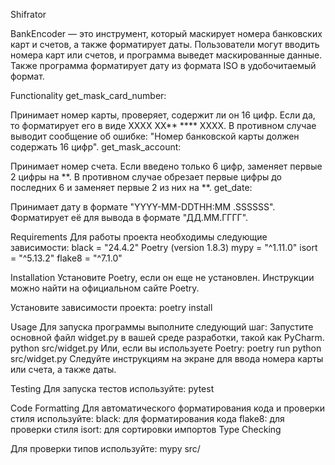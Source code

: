 Shifrator

BankEncoder — это инструмент, который маскирует номера банковских карт и счетов, а также форматирует даты. Пользователи могут вводить номера карт или счетов, и программа выведет маскированные данные. Также программа форматирует дату из формата ISO в удобочитаемый формат.

Functionality
get_mask_card_number:

Принимает номер карты, проверяет, содержит ли он 16 цифр.
Если да, то форматирует его в виде XXXX XX** **** XXXX.
В противном случае выводит сообщение об ошибке: "Номер банковской карты должен содержать 16 цифр".
get_mask_account:

Принимает номер счета.
Если введено только 6 цифр, заменяет первые 2 цифры на **.
В противном случае обрезает первые цифры до последних 6 и заменяет первые 2 из них на **.
get_date:

Принимает дату в формате "YYYY-MM-DDTHH:MM
.SSSSSS".
Форматирует её для вывода в формате "ДД.ММ.ГГГГ".


Requirements
Для работы проекта необходимы следующие зависимости:
black = "24.4.2"
Poetry (version 1.8.3)
mypy = "^1.11.0"
isort = "^5.13.2"
flake8 = "^7.1.0"

Installation
Установите Poetry, если он еще не установлен. Инструкции можно найти на официальном сайте Poetry.

Установите зависимости проекта:
poetry install

Usage
Для запуска программы выполните следующий шаг:
Запустите основной файл widget.py в вашей среде разработки, такой как PyCharm.
python src/widget.py
Или, если вы используете Poetry:
poetry run python src/widget.py
Следуйте инструкциям на экране для ввода номера карты или счета, а также даты.

Testing
Для запуска тестов используйте:
pytest

Code Formatting
Для автоматического форматирования кода и проверки стиля используйте:
black: для форматирования кода
flake8: для проверки стиля
isort: для сортировки импортов
Type Checking

Для проверки типов используйте:
mypy src/
